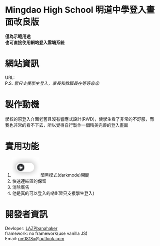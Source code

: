 # Mingdao High School 明道中學登入畫面改良版
**僅為示範用途**  
**也可直接使用網站登入雲端系統**  
# 網站資訊
URL:   
P.S. *暫只支援學生登入，家長和教職員在等等😫😫*
# 製作動機
學校的原登入介面老舊且沒有響應式設計(RWD)，使學生看了非常的不舒服，而我也非常的看不下去，所以覺得自行製作一個精美完善的登入畫面
# 實用功能
1. ![darkmodeScreenShot](img/darkmode.png) 
暗黑模式(darkmode)開關
2. 快速連結區的保留
3. 消除廣告
4. 他是真的可以登入的呦!!(暫只支援學生登入)
# 開發者資訊
Devloper: [LAZPbanahaker](https://github.com/banahaker)  
framework: no framework(use vanilla JS)  
Email: pn0818x@outlook.com  